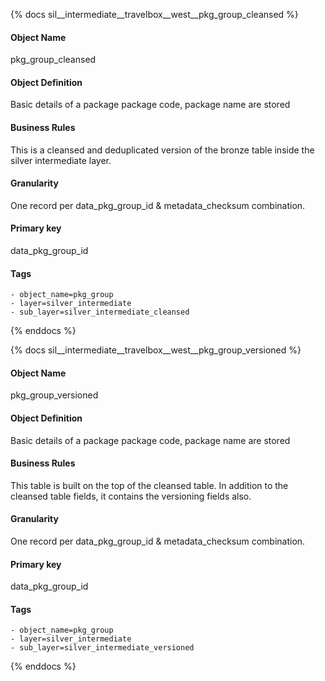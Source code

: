{% docs sil__intermediate__travelbox__west__pkg_group_cleansed %}

#### Object Name
pkg_group_cleansed

#### Object Definition
Basic details of a package package code, package name are stored

#### Business Rules
This is a cleansed and deduplicated version of the bronze table inside the silver intermediate layer.

#### Granularity
One record per data_pkg_group_id & metadata_checksum combination.

#### Primary key
data_pkg_group_id

#### Tags
    - object_name=pkg_group
    - layer=silver_intermediate
    - sub_layer=silver_intermediate_cleansed

{% enddocs %}

{% docs sil__intermediate__travelbox__west__pkg_group_versioned %}

#### Object Name
pkg_group_versioned

#### Object Definition
Basic details of a package package code, package name are stored

#### Business Rules
This table is built on the top of the cleansed table. In addition to the cleansed table fields, it contains the versioning fields also.

#### Granularity
One record per data_pkg_group_id & metadata_checksum combination.

#### Primary key
data_pkg_group_id

#### Tags
    - object_name=pkg_group
    - layer=silver_intermediate
    - sub_layer=silver_intermediate_versioned

{% enddocs %}